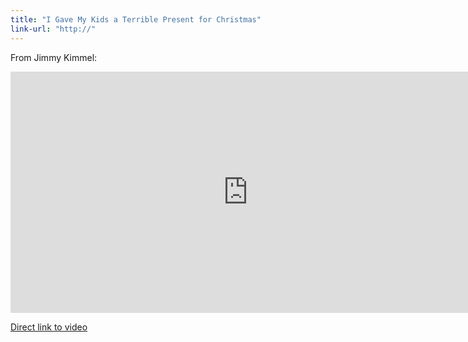 ```yaml
---
title: "I Gave My Kids a Terrible Present for Christmas"
link-url: "http://"
---
```

<p>From Jimmy Kimmel:</p>
<p><iframe width="759" height="386" src="http://www.youtube.com/embed/q4a9CKgLprQ?rel=0&amp;hd=1" frameborder="0" allowfullscreen></iframe></p>
<p><a href="http://www.youtube.com/watch?v=q4a9CKgLprQ">Direct link to video</a></p>
